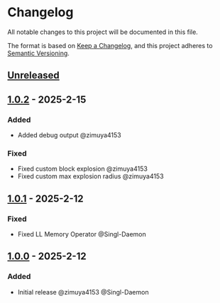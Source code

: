 # Changelog

All notable changes to this project will be documented in this file.

The format is based on [Keep a Changelog](https://keepachangelog.com/en/1.0.0/),
and this project adheres to [Semantic Versioning](https://semver.org/spec/v2.0.0.html).

## [Unreleased]


## [1.0.2] - 2025-2-15

### Added

- Added debug output @zimuya4153 

### Fixed

- Fixed custom block explosion @zimuya4153 
- Fixed custom max explosion radius @zimuya4153 


## [1.0.1] - 2025-2-12

### Fixed

- Fixed LL Memory Operator @Singl-Daemon


## [1.0.0] - 2025-2-12

### Added

- Initial release @zimuya4153 @Singl-Daemon

[Unreleased]: https://github.com/TelluriumDev/BanExplosion/compare/v1.0.2...HEAD
[1.0.2]: https://github.com/TelluriumDev/BanExplosion/releases/tag/v1.0.2
[1.0.1]: https://github.com/TelluriumDev/BanExplosion/releases/tag/v1.0.1
[1.0.0]: https://github.com/TelluriumDev/BanExplosion/releases/tag/v1.0.0

